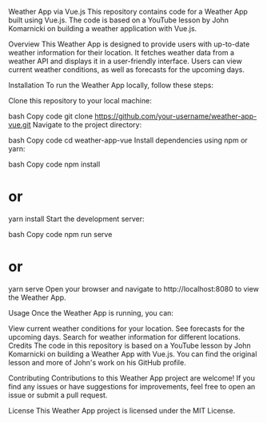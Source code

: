 Weather App via Vue.js
This repository contains code for a Weather App built using Vue.js. The code is based on a YouTube lesson by John Komarnicki on building a weather application with Vue.js.

Overview
This Weather App is designed to provide users with up-to-date weather information for their location. It fetches weather data from a weather API and displays it in a user-friendly interface. Users can view current weather conditions, as well as forecasts for the upcoming days.

Installation
To run the Weather App locally, follow these steps:

Clone this repository to your local machine:

bash
Copy code
git clone https://github.com/your-username/weather-app-vue.git
Navigate to the project directory:

bash
Copy code
cd weather-app-vue
Install dependencies using npm or yarn:

bash
Copy code
npm install
# or
yarn install
Start the development server:

bash
Copy code
npm run serve
# or
yarn serve
Open your browser and navigate to http://localhost:8080 to view the Weather App.

Usage
Once the Weather App is running, you can:

View current weather conditions for your location.
See forecasts for the upcoming days.
Search for weather information for different locations.
Credits
The code in this repository is based on a YouTube lesson by John Komarnicki on building a Weather App with Vue.js. You can find the original lesson and more of John's work on his GitHub profile.

Contributing
Contributions to this Weather App project are welcome! If you find any issues or have suggestions for improvements, feel free to open an issue or submit a pull request.

License
This Weather App project is licensed under the MIT License.
